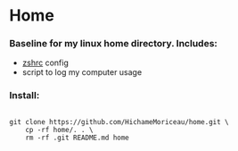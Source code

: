 # Home

### Baseline for my linux home directory. Includes:
- [zshrc](https://github.com/robbyrussell/oh-my-zsh) config
- script to log my computer usage


### Install:

```

git clone https://github.com/HichameMoriceau/home.git \
	cp -rf home/. . \
	rm -rf .git README.md home
```
